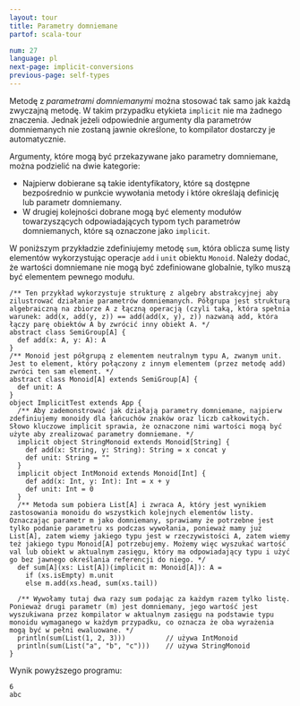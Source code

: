 ```yaml
---
layout: tour
title: Parametry domniemane
partof: scala-tour

num: 27
language: pl
next-page: implicit-conversions
previous-page: self-types
---
```


Metodę z _parametrami domniemanymi_ można stosować tak samo jak każdą zwyczajną metodę. W takim przypadku etykieta `implicit` nie ma żadnego znaczenia. Jednak jeżeli odpowiednie argumenty dla parametrów domniemanych nie zostaną jawnie określone, to kompilator dostarczy je automatycznie.

Argumenty, które mogą być przekazywane jako parametry domniemane, można podzielić na dwie kategorie:

* Najpierw dobierane są takie identyfikatory, które są dostępne bezpośrednio w punkcie wywołania metody i które określają definicję lub parametr domniemany.
* W drugiej kolejności dobrane mogą być elementy modułów towarzyszących odpowiadających typom tych parametrów domniemanych, które są oznaczone jako `implicit`.

W poniższym przykładzie zdefiniujemy metodę `sum`, która oblicza sumę listy elementów wykorzystując operacje `add` i `unit` obiektu `Monoid`. Należy dodać, że wartości domniemane nie mogą być zdefiniowane globalnie, tylko muszą być elementem pewnego modułu.
 
```tut
/** Ten przykład wykorzystuje strukturę z algebry abstrakcyjnej aby zilustrować działanie parametrów domniemanych. Półgrupa jest strukturą algebraiczną na zbiorze A z łączną operacją (czyli taką, która spełnia warunek: add(x, add(y, z)) == add(add(x, y), z)) nazwaną add, która łączy parę obiektów A by zwrócić inny obiekt A. */
abstract class SemiGroup[A] {
  def add(x: A, y: A): A
}
/** Monoid jest półgrupą z elementem neutralnym typu A, zwanym unit. Jest to element, który połączony z innym elementem (przez metodę add) zwróci ten sam element. */
abstract class Monoid[A] extends SemiGroup[A] {
  def unit: A
}
object ImplicitTest extends App {
  /** Aby zademonstrować jak działają parametry domniemane, najpierw zdefiniujemy monoidy dla łańcuchów znaków oraz liczb całkowitych. Słowo kluczowe implicit sprawia, że oznaczone nimi wartości mogą być użyte aby zrealizować parametry domniemane. */
  implicit object StringMonoid extends Monoid[String] {
    def add(x: String, y: String): String = x concat y
    def unit: String = ""
  }
  implicit object IntMonoid extends Monoid[Int] {
    def add(x: Int, y: Int): Int = x + y
    def unit: Int = 0
  }
  /** Metoda sum pobiera List[A] i zwraca A, który jest wynikiem zastosowania monoidu do wszystkich kolejnych elementów listy. Oznaczając parametr m jako domniemany, sprawiamy że potrzebne jest tylko podanie parametru xs podczas wywołania, ponieważ mamy już List[A], zatem wiemy jakiego typu jest w rzeczywistości A, zatem wiemy też jakiego typu Monoid[A] potrzebujemy. Możemy więc wyszukać wartość val lub obiekt w aktualnym zasięgu, który ma odpowiadający typu i użyć go bez jawnego określania referencji do niego. */
  def sum[A](xs: List[A])(implicit m: Monoid[A]): A =
    if (xs.isEmpty) m.unit
    else m.add(xs.head, sum(xs.tail))

  /** Wywołamy tutaj dwa razy sum podając za każdym razem tylko listę. Ponieważ drugi parametr (m) jest domniemany, jego wartość jest wyszukiwana przez kompilator w aktualnym zasięgu na podstawie typu monoidu wymaganego w każdym przypadku, co oznacza że oba wyrażenia mogą być w pełni ewaluowane. */
  println(sum(List(1, 2, 3)))          // używa IntMonoid
  println(sum(List("a", "b", "c")))    // używa StringMonoid
}
```

Wynik powyższego programu:

```
6
abc
```
